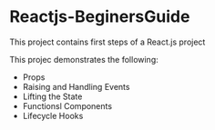 # Reactjs-BeginersGuide

This project contains first steps of a React.js project

This projec demonstrates the following:
*  Props
*  Raising and Handling Events
*  Lifting the State
*  Functionsl Components
*  Lifecycle Hooks